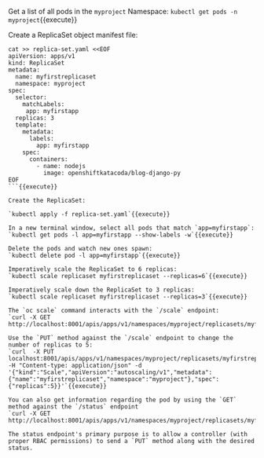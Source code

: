 Get a list of all pods in the `myproject` Namespace:
`kubectl get pods -n myproject`{{execute}}

Create a ReplicaSet object manifest file:

```
cat >> replica-set.yaml <<EOF
apiVersion: apps/v1
kind: ReplicaSet
metadata:
  name: myfirstreplicaset
  namespace: myproject
spec:
  selector:
    matchLabels:
     app: myfirstapp
  replicas: 3
  template:
    metadata:
      labels:
        app: myfirstapp
    spec:
      containers:
        - name: nodejs
          image: openshiftkatacoda/blog-django-py
EOF
```{{execute}}

Create the ReplicaSet:

`kubectl apply -f replica-set.yaml`{{execute}}

In a new terminal window, select all pods that match `app=myfirstapp`:
`kubectl get pods -l app=myfirstapp --show-labels -w`{{execute}}

Delete the pods and watch new ones spawn:
`kubectl delete pod -l app=myfirstapp`{{execute}}

Imperatively scale the ReplicaSet to 6 replicas:
`kubectl scale replicaset myfirstreplicaset --replicas=6`{{execute}}

Imperatively scale down the ReplicaSet to 3 replicas:
`kubectl scale replicaset myfirstreplicaset --replicas=3`{{execute}}

The `oc scale` command interacts with the `/scale` endpoint:
`curl -X GET http://localhost:8001/apis/apps/v1/namespaces/myproject/replicasets/myfirstreplicaset/scale`{{execute}}

Use the `PUT` method against the `/scale` endpoint to change the number of replicas to 5:
`curl  -X PUT localhost:8001/apis/apps/v1/namespaces/myproject/replicasets/myfirstreplicaset/scale -H "Content-type: application/json" -d '{"kind":"Scale","apiVersion":"autoscaling/v1","metadata":{"name":"myfirstreplicaset","namespace":"myproject"},"spec":{"replicas":5}}'`{{execute}}

You can also get information regarding the pod by using the `GET` method against the `/status` endpoint
`curl -X GET http://localhost:8001/apis/apps/v1/namespaces/myproject/replicasets/myfirstreplicaset/status`{{execute}}

The status endpoint's primary purpose is to allow a controller (with proper RBAC permissions) to send a `PUT` method along with the desired status.